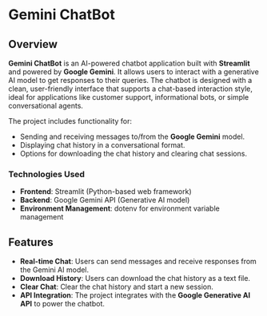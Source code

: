 # Gemini ChatBot

## Overview

**Gemini ChatBot** is an AI-powered chatbot application built with **Streamlit** and powered by **Google Gemini**. It allows users to interact with a generative AI model to get responses to their queries. The chatbot is designed with a clean, user-friendly interface that supports a chat-based interaction style, ideal for applications like customer support, informational bots, or simple conversational agents.

The project includes functionality for:
- Sending and receiving messages to/from the **Google Gemini** model.
- Displaying chat history in a conversational format.
- Options for downloading the chat history and clearing chat sessions.
  
### Technologies Used
- **Frontend**: Streamlit (Python-based web framework)
- **Backend**: Google Gemini API (Generative AI model)
- **Environment Management**: dotenv for environment variable management

## Features
- **Real-time Chat**: Users can send messages and receive responses from the Gemini AI model.
- **Download History**: Users can download the chat history as a text file.
- **Clear Chat**: Clear the chat history and start a new session.
- **API Integration**: The project integrates with the **Google Generative AI API** to power the chatbot.

